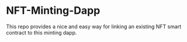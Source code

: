 # NFT-Minting-Dapp
This repo provides a nice and easy way for linking an existing NFT smart contract to this minting dapp.
